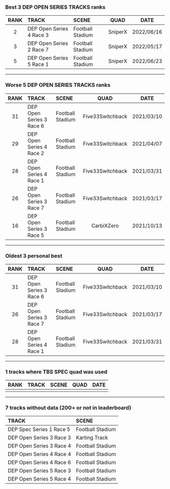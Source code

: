 ### Best 3 DEP OPEN SERIES TRACKS ranks
|RANK|TRACK|SCENE|QUAD|DATE|
|:---:|:---|:---|:---:|:---:|
|2|DEP Open Series 4 Race 3|Football Stadium|SniperX|2022/06/16|
|3|DEP Open Series 2 Race 7|Football Stadium|SniperX|2022/05/17|
|5|DEP Open Series 5 Race 1|Football Stadium|SniperX|2022/06/23|
---
### Worse 5 DEP OPEN SERIES TRACKS ranks
|RANK|TRACK|SCENE|QUAD|DATE|
|:---:|:---|:---|:---:|:---:|
|31|DEP Open Series 3 Race 6|Football Stadium|Five33Switchback|2021/03/10|
|29|DEP Open Series 4 Race 2|Football Stadium|Five33Switchback|2021/04/07|
|28|DEP Open Series 4 Race 1|Football Stadium|Five33Switchback|2021/03/31|
|26|DEP Open Series 3 Race 7|Football Stadium|Five33Switchback|2021/03/17|
|16|DEP Open Series 3 Race 5|Football Stadium|CarbiXZero|2021/10/13|
---
### Oldest 3 personal best
|RANK|TRACK|SCENE|QUAD|DATE|
|:---:|:---|:---|:---:|:---:|
|31|DEP Open Series 3 Race 6|Football Stadium|Five33Switchback|2021/03/10|
|26|DEP Open Series 3 Race 7|Football Stadium|Five33Switchback|2021/03/17|
|28|DEP Open Series 4 Race 1|Football Stadium|Five33Switchback|2021/03/31|
---
### 1 tracks where TBS SPEC quad was used
|RANK|TRACK|SCENE|QUAD|DATE|
|:---:|:---|:---|:---:|:---:|
||||||
---
### 7 tracks without data (200+ or not in leaderboard)
|TRACK|SCENE|
|:---|:---|
|DEP Spec Series 1 Race 5|Football Stadium|
|DEP Open Series 3 Race 3|Karting Track|
|DEP Open Series 3 Race 4|Football Stadium|
|DEP Open Series 4 Race 4|Football Stadium|
|DEP Open Series 4 Race 6|Football Stadium|
|DEP Open Series 5 Race 3|Football Stadium|
|DEP Open Series 5 Race 4|Football Stadium|
